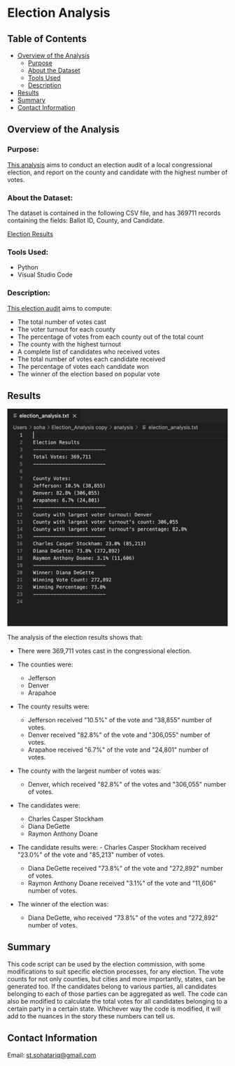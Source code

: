 # Election Analysis
## Table of Contents
- [Overview of the Analysis](#overview-of-the-analysis)
    - [Purpose](#purpose)
    - [About the Dataset](#about-the-dataset)
    - [Tools Used](#tools-used)
    - [Description](#description)
- [Results](#results)
- [Summary](#summary)
- [Contact Information](#contact-information)


## Overview of the Analysis
### Purpose:
[This analysis](https://github.com/SohaT7/Election_Analysis/blob/main/PyPoll_Challenge.py) aims to conduct an election audit of a local congressional election, and report on the county and candidate with the highest number of votes. 

### About the Dataset:
The dataset is contained in the following CSV file, and has 369711 records containing the fields: Ballot ID, County, and Candidate.

[Election Results](https://github.com/SohaT7/Election_Analysis/blob/main/Resources/election_results.csv) 

### Tools Used:
 - Python
 - Visual Studio Code

### Description:
[This election audit](https://github.com/SohaT7/Election_Analysis/blob/main/PyPoll_Challenge.py) aims to compute:
 - The total number of votes cast
 - The voter turnout for each county
 - The percentage of votes from each county out of the total count
 - The county with the highest turnout
 - A complete list of candidates who received votes
 - The total number of votes each candidate received
 - The percentage of votes each candidate won
 - The winner of the election based on popular vote

## Results
![Election Audit Results](https://github.com/SohaT7/Election_Analysis/blob/main/Images/Image_election_audit_results%204.17.53%20PM.png)

The analysis of the election results shows that:

 - There were 369,711 votes cast in the congressional election.

 - The counties were:
      - Jefferson
      - Denver
      - Arapahoe

 - The county results were:
      - Jefferson received "10.5%" of the vote and "38,855" number of votes.
      - Denver received "82.8%" of the vote and "306,055" number of votes.
      - Arapahoe received "6.7%" of the vote and "24,801" number of votes.

 - The county with the largest number of votes was:
      - Denver, which received "82.8%" of the votes and "306,055" number of votes.

 - The candidates were:
      - Charles Casper Stockham
      - Diana DeGette
      - Raymon Anthony Doane

 - The candidate results were:
       - Charles Casper Stockham received "23.0%" of the vote and "85,213" number of votes.
      - Diana DeGette received "73.8%" of the vote and "272,892" number of votes.
      - Raymon Anthony Doane received "3.1%" of the vote and "11,606" number of votes.
      
 - The winner of the election was:
     - Diana DeGette, who received "73.8%" of the votes and "272,892" number of votes.

## Summary
This code script can be used by the election commission, with some modifications to suit specific election processes, for any election. The vote counts for not only counties, but cities and more importantly, states, can be generated too. If the candidates belong to various parties, all candidates belonging to each of those parties can be aggregated as well. The code can also be modified to calculate the total votes for all candidates belonging to a certain party in a certain state. Whichever way the code is modified, it will add to the nuances in the story these numbers can tell us.

## Contact Information
Email: st.sohatariq@gmail.com
